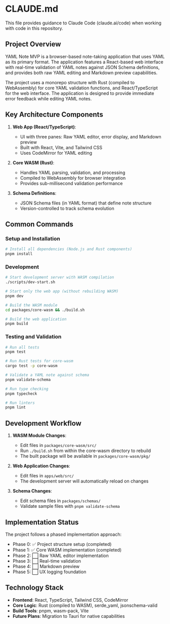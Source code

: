 # CLAUDE.md

This file provides guidance to Claude Code (claude.ai/code) when working with code in this repository.

## Project Overview

YAML Note MVP is a browser-based note-taking application that uses YAML as its primary format. The application features a React-based web interface with real-time validation of YAML notes against JSON Schema definitions, and provides both raw YAML editing and Markdown preview capabilities.

The project uses a monorepo structure with Rust (compiled to WebAssembly) for core YAML validation functions, and React/TypeScript for the web interface. The application is designed to provide immediate error feedback while editing YAML notes.

## Key Architecture Components

1. **Web App (React/TypeScript)**: 
   - UI with three panes: Raw YAML editor, error display, and Markdown preview
   - Built with React, Vite, and Tailwind CSS
   - Uses CodeMirror for YAML editing

2. **Core WASM (Rust)**: 
   - Handles YAML parsing, validation, and processing
   - Compiled to WebAssembly for browser integration
   - Provides sub-millisecond validation performance

3. **Schema Definitions**: 
   - JSON Schema files (in YAML format) that define note structure
   - Version-controlled to track schema evolution

## Common Commands

### Setup and Installation

```bash
# Install all dependencies (Node.js and Rust components)
pnpm install
```

### Development

```bash
# Start development server with WASM compilation
./scripts/dev-start.sh

# Start only the web app (without rebuilding WASM)
pnpm dev

# Build the WASM module
cd packages/core-wasm && ./build.sh

# Build the web application
pnpm build
```

### Testing and Validation

```bash
# Run all tests
pnpm test

# Run Rust tests for core-wasm
cargo test -p core-wasm

# Validate a YAML note against schema
pnpm validate-schema

# Run type checking
pnpm typecheck

# Run linters
pnpm lint
```

## Development Workflow

1. **WASM Module Changes**:
   - Edit files in `packages/core-wasm/src/`
   - Run `./build.sh` from within the core-wasm directory to rebuild
   - The built package will be available in `packages/core-wasm/pkg/`

2. **Web Application Changes**:
   - Edit files in `apps/web/src/`
   - The development server will automatically reload on changes

3. **Schema Changes**:
   - Edit schema files in `packages/schemas/`
   - Validate sample files with `pnpm validate-schema`

## Implementation Status

The project follows a phased implementation approach:

- Phase 0: ✅ Project structure setup (completed)
- Phase 1: ✅ Core WASM implementation (completed)
- Phase 2: ⬜ Raw YAML editor implementation 
- Phase 3: ⬜ Real-time validation
- Phase 4: ⬜ Markdown preview
- Phase 5: ⬜ UX logging foundation

## Technology Stack

- **Frontend**: React, TypeScript, Tailwind CSS, CodeMirror
- **Core Logic**: Rust (compiled to WASM), serde_yaml, jsonschema-valid
- **Build Tools**: pnpm, wasm-pack, Vite
- **Future Plans**: Migration to Tauri for native capabilities